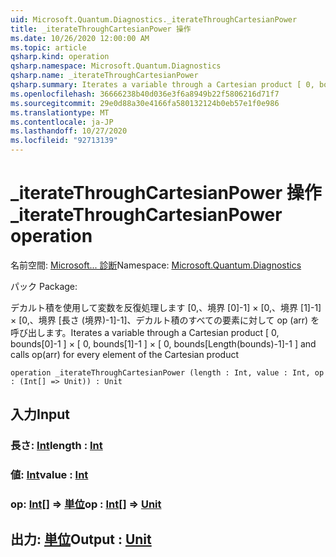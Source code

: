 ```yaml
---
uid: Microsoft.Quantum.Diagnostics._iterateThroughCartesianPower
title: _iterateThroughCartesianPower 操作
ms.date: 10/26/2020 12:00:00 AM
ms.topic: article
qsharp.kind: operation
qsharp.namespace: Microsoft.Quantum.Diagnostics
qsharp.name: _iterateThroughCartesianPower
qsharp.summary: Iterates a variable through a Cartesian product [ 0, bounds[0]-1 ] × [ 0, bounds[1]-1 ] × [ 0, bounds[Length(bounds)-1]-1 ] and calls op(arr) for every element of the Cartesian product
ms.openlocfilehash: 36666238b40d036e3f6a8949b22f5806216d71f7
ms.sourcegitcommit: 29e0d88a30e4166fa580132124b0eb57e1f0e986
ms.translationtype: MT
ms.contentlocale: ja-JP
ms.lasthandoff: 10/27/2020
ms.locfileid: "92713139"
---
```

# <a name="_iteratethroughcartesianpower-operation"></a><span data-ttu-id="319e6-102">_iterateThroughCartesianPower 操作</span><span class="sxs-lookup"><span data-stu-id="319e6-102">_iterateThroughCartesianPower operation</span></span>

<span data-ttu-id="319e6-103">名前空間: [Microsoft... 診断](xref:Microsoft.Quantum.Diagnostics)</span><span class="sxs-lookup"><span data-stu-id="319e6-103">Namespace: [Microsoft.Quantum.Diagnostics](xref:Microsoft.Quantum.Diagnostics)</span></span>

<span data-ttu-id="319e6-104">パック [](https://nuget.org/packages/)</span><span class="sxs-lookup"><span data-stu-id="319e6-104">Package: [](https://nuget.org/packages/)</span></span>


<span data-ttu-id="319e6-105">デカルト積を使用して変数を反復処理します [0,、境界 [0]-1] × [0,、境界 [1]-1] × [0,、境界 [長さ (境界)-1]-1]、デカルト積のすべての要素に対して op (arr) を呼び出します。</span><span class="sxs-lookup"><span data-stu-id="319e6-105">Iterates a variable through a Cartesian product [ 0, bounds[0]-1 ] × [ 0, bounds[1]-1 ] × [ 0, bounds[Length(bounds)-1]-1 ] and calls op(arr) for every element of the Cartesian product</span></span>

```qsharp
operation _iterateThroughCartesianPower (length : Int, value : Int, op : (Int[] => Unit)) : Unit
```


## <a name="input"></a><span data-ttu-id="319e6-106">入力</span><span class="sxs-lookup"><span data-stu-id="319e6-106">Input</span></span>

### <a name="length--int"></a><span data-ttu-id="319e6-107">長さ: [Int](xref:microsoft.quantum.lang-ref.int)</span><span class="sxs-lookup"><span data-stu-id="319e6-107">length : [Int](xref:microsoft.quantum.lang-ref.int)</span></span>




### <a name="value--int"></a><span data-ttu-id="319e6-108">値: [Int](xref:microsoft.quantum.lang-ref.int)</span><span class="sxs-lookup"><span data-stu-id="319e6-108">value : [Int](xref:microsoft.quantum.lang-ref.int)</span></span>




### <a name="op--int--unit"></a><span data-ttu-id="319e6-109">op: [Int](xref:microsoft.quantum.lang-ref.int)[] => [単位](xref:microsoft.quantum.lang-ref.unit)</span><span class="sxs-lookup"><span data-stu-id="319e6-109">op : [Int](xref:microsoft.quantum.lang-ref.int)[] => [Unit](xref:microsoft.quantum.lang-ref.unit)</span></span> 





## <a name="output--unit"></a><span data-ttu-id="319e6-110">出力: [単位](xref:microsoft.quantum.lang-ref.unit)</span><span class="sxs-lookup"><span data-stu-id="319e6-110">Output : [Unit](xref:microsoft.quantum.lang-ref.unit)</span></span>

